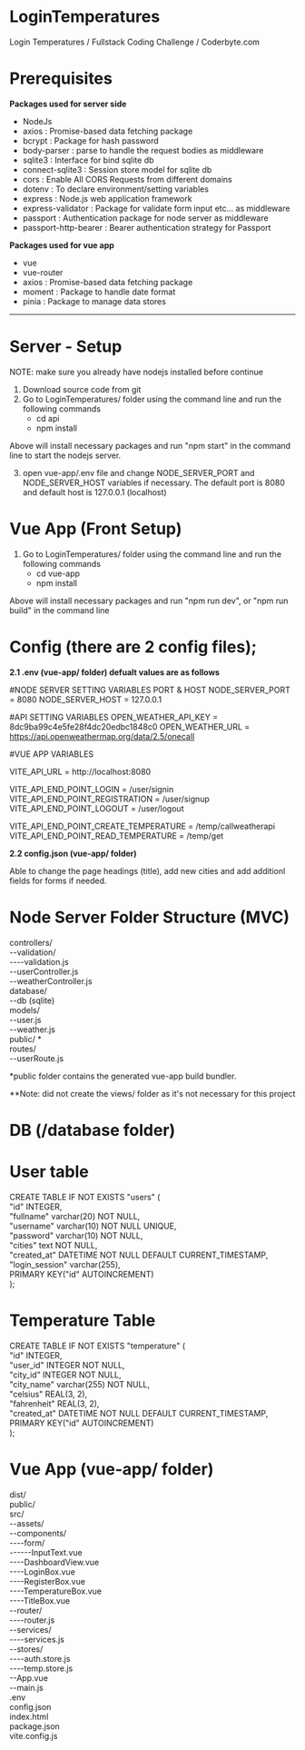 # LoginTemperatures
Login Temperatures / Fullstack Coding Challenge / Coderbyte.com

# Prerequisites

**Packages used for server side**

- NodeJs
- axios : Promise-based data fetching package 
- bcrypt : Package for hash password
- body-parser : parse to handle the request bodies as middleware
- sqlite3 : Interface for bind sqlite db 
- connect-sqlite3 : Session store model for sqlite db 
- cors : Enable All CORS Requests from different domains 
- dotenv : To declare environment/setting variables   
- express : Node.js web application framework
- express-validator : Package for validate form input etc... as middleware
- passport : Authentication package for node server as middleware
- passport-http-bearer : Bearer authentication strategy for Passport


**Packages used for vue app**

- vue
- vue-router
- axios : Promise-based data fetching package 
- moment : Package to handle date format
- pinia : Package to manage data stores


----------------------------------------------------------------

# Server - Setup 

NOTE: make sure you already have nodejs installed before continue 

1. Download source code from git
2. Go to LoginTemperatures/ folder using the command line and run the following commands
	- cd api
	- npm install

Above will install necessary packages and run "npm start" in the command line to start the nodejs server. 

3. open vue-app/.env file and change NODE_SERVER_PORT and NODE_SERVER_HOST variables if necessary. The default port is 8080 and default host is 127.0.0.1 (localhost)

# Vue App (Front Setup)

1. Go to LoginTemperatures/ folder using the command line and run the following commands
	- cd vue-app
	- npm install

Above will install necessary packages and run "npm run dev", or "npm run build" in the command line 

# Config  (there are 2 config files);
	
**2.1 .env (vue-app/ folder) defualt values are as follows**
	
#NODE SERVER SETTING VARIABLES PORT & HOST
NODE_SERVER_PORT = 8080
NODE_SERVER_HOST = 127.0.0.1

#API SETTING VARIABLES
OPEN_WEATHER_API_KEY = 8dc9ba99c4e5fe28f4dc20edbc1848c0
OPEN_WEATHER_URL = https://api.openweathermap.org/data/2.5/onecall


#VUE APP VARIABLES

VITE_API_URL = http://localhost:8080

VITE_API_END_POINT_LOGIN = /user/signin
VITE_API_END_POINT_REGISTRATION = /user/signup
VITE_API_END_POINT_LOGOUT = /user/logout

VITE_API_END_POINT_CREATE_TEMPERATURE = /temp/callweatherapi
VITE_API_END_POINT_READ_TEMPERATURE = /temp/get

**2.2 config.json (vue-app/ folder)**

Able to change the page headings (title), add new cities and add additionl fields for forms if needed.  


# Node Server Folder Structure (MVC)

controllers/ <br />
--validation/ <br />
----validation.js <br />
--userController.js <br />
--weatherController.js <br />
database/ <br />
--db (sqlite) <br />
models/ <br />
--user.js <br />
--weather.js <br />
public/ *<br />
routes/ <br />
--userRoute.js <br />

*public folder contains the generated vue-app build bundler. 

**Note: did not create the views/ folder as it's not necessary for this project 

# DB (/database folder)
# User table

CREATE TABLE IF NOT EXISTS "users" (<br />
        "id"    INTEGER,<br />
        "fullname"      varchar(20) NOT NULL,<br />
        "username"      varchar(10) NOT NULL UNIQUE,<br />
        "password"      varchar(10) NOT NULL,<br />
        "cities"        text NOT NULL,<br />
        "created_at"    DATETIME NOT NULL DEFAULT CURRENT_TIMESTAMP,<br />
        "login_session" varchar(255),<br />
        PRIMARY KEY("id" AUTOINCREMENT)<br />
);

# Temperature Table

CREATE TABLE IF NOT EXISTS "temperature" (<br />
	"id"    INTEGER,<br />
	"user_id"       INTEGER NOT NULL,<br />
	"city_id"       INTEGER NOT NULL,<br />
	"city_name"     varchar(255) NOT NULL,<br />
	"celsius"       REAL(3, 2),<br />
	"fahrenheit"    REAL(3, 2),<br />
	"created_at"    DATETIME NOT NULL DEFAULT CURRENT_TIMESTAMP,<br />
	PRIMARY KEY("id" AUTOINCREMENT)<br />
);

# Vue App (vue-app/ folder) 

dist/<br/>
public/<br />
src/<br/>
--assets/<br />
--components/<br />
----form/<br />
------InputText.vue<br />
----DashboardView.vue<br />
----LoginBox.vue<br />
----RegisterBox.vue<br />
----TemperatureBox.vue<br />
----TitleBox.vue<br />
--router/<br />
----router.js<br />
--services/<br />
----services.js<br />
--stores/<br />
----auth.store.js<br />
----temp.store.js<br />
--App.vue<br />
--main.js<br />
.env<br />
config.json<br />
index.html<br />
package.json<br />
vite.config.js<br />

